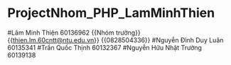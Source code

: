 # ProjectNhom_PHP_LamMinhThien
#Lâm Minh Thiện	60136962 {{Nhóm trưởng}}  {{thien.lm.60cntt@ntu.edu.vn}}   {{0828504336}}
#Nguyễn Đình Duy Luân		60135341 
#Trần Quốc Thịnh	60132367 
#Nguyễn Hữu Nhật Trường	60139138
